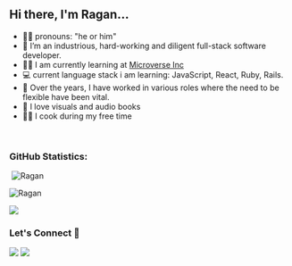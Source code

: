 ## Hi there, I'm Ragan...

- 👩‍💻 pronouns: "he or him"
- 🔭 I’m an industrious, hard-working and diligent full-stack software developer.
- 👩‍🎓 I am currently learning at [Microverse Inc](https://github.com/microverseinc)
- :computer: current language stack i am learning: JavaScript, React, Ruby, Rails.
- 🌱 Over the years, I have worked in various roles where the need to be flexible have been vital.
- :book: I love visuals and audio books
- 👩‍🍳 I cook during my free time

<!--START_SECTION:waka-->

<!--END_SECTION:waka-->

<br>

<h3 align="left">GitHub Statistics:</h3>

<p align="left">&nbsp;<img src="https://github-readme-stats.vercel.app/api?username=ragangithub&show_icons=true&theme=vue&locale=en" alt="Ragan" /></p>

<p align="left"><img src="https://github-readme-streak-stats.herokuapp.com/?user=ragangithub&theme=vue" alt="Ragan" /></p>

<p align="left"><img src="https://github-readme-stats.vercel.app/api/top-langs/?username=ragangithub&layout=compact&theme=vue"</p>

<h3 align="left">Let's Connect 🤝</h3>
<div align="left">
<a target="_blank"
href="https://www.linkedin.com/in/ragan-hailu-318640228/"><img
src="https://img.shields.io/badge/-LinkedIn-0077b5?style=for-the-badge&logo=LinkedIn&logoColor=white"></img></a> <a target="_blank"
href="mailto:raganalemu3@gmail.com"><img
src="https://img.shields.io/badge/-Gmail-D14836?style=for-the-badge&logo=Gmail&logoColor=white"></img></a> 
<div/>
